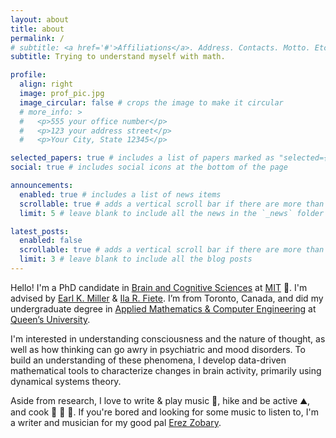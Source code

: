 ```yaml
---
layout: about
title: about
permalink: /
# subtitle: <a href='#'>Affiliations</a>. Address. Contacts. Motto. Etc.
subtitle: Trying to understand myself with math.

profile:
  align: right
  image: prof_pic.jpg
  image_circular: false # crops the image to make it circular
  # more_info: >
  #   <p>555 your office number</p>
  #   <p>123 your address street</p>
  #   <p>Your City, State 12345</p>

selected_papers: true # includes a list of papers marked as "selected={true}"
social: true # includes social icons at the bottom of the page

announcements:
  enabled: true # includes a list of news items
  scrollable: true # adds a vertical scroll bar if there are more than 3 news items
  limit: 5 # leave blank to include all the news in the `_news` folder

latest_posts:
  enabled: false
  scrollable: true # adds a vertical scroll bar if there are more than 3 new posts items
  limit: 3 # leave blank to include all the blog posts
---
```


Hello! I'm a PhD candidate in [Brain and Cognitive Sciences](https://bcs.mit.edu/) at [MIT](https://www.mit.edu/) :brain:. I'm advised by [Earl K. Miller](https://ekmillerlab.mit.edu/earl-miller/) & [Ila R. Fiete](https://fietelab.mit.edu/). I’m from Toronto, Canada, and did my undergraduate degree in [Applied Mathematics & Computer Engineering](https://www.queensu.ca/mathstat/undergraduate/prospective-undergraduate/mthe) at [Queen’s University](https://www.queensu.ca/).

I'm interested in understanding consciousness and the nature of thought, as well as how thinking can go awry in psychiatric and mood disorders. To build an understanding of these phenomena, I develop data-driven mathematical tools to characterize changes in brain activity, primarily using dynamical systems theory.

Aside from research, I love to write & play music :musical_keyboard:, hike and be active :mountain:, and cook :carrot: :fried_egg: :leafy_green:. If you're bored and looking for some music to listen to, I'm a writer and musician for my good pal [Erez Zobary](https://open.spotify.com/artist/7CIDRraBIHz8BenhnkJGnz?si=wid3gX6HTyaSejXmHSjX8Q).